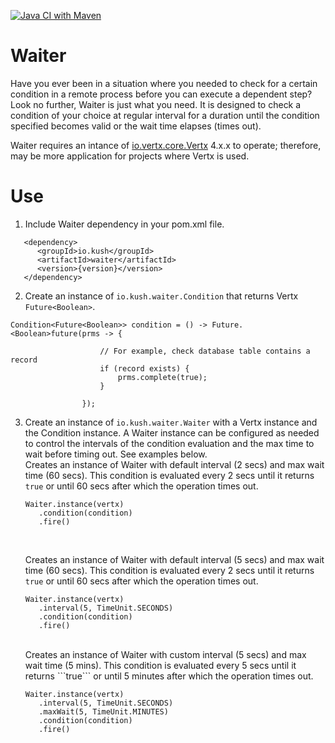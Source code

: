 [![Java CI with Maven](https://github.com/aokush/waiter/actions/workflows/maven.yml/badge.svg)](https://github.com/aokush/waiter/actions/workflows/maven.yml)

# Waiter

Have you ever been in a situation where you needed to check for a certain condition in a remote process before you can execute a dependent step? Look no further, Waiter is just what you need. It is designed to check a condition of your choice at regular interval for a duration until the condition specified becomes valid or the wait time elapses (times out).

Waiter requires an intance of [io.vertx.core.Vertx](https://vertx.io/) 4.x.x to operate; therefore, may be more application for projects where Vertx is used.


# Use

1. Include Waiter dependency in your pom.xml file.


```
   <dependency>
      <groupId>io.kush</groupId>
      <artifactId>waiter</artifactId>
      <version>{version}</version>
   </dependency>
```

2. Create an instance of `io.kush.waiter.Condition` that returns Vertx `Future<Boolean>`.

```
Condition<Future<Boolean>> condition = () -> Future.<Boolean>future(prms -> {

                    // For example, check database table contains a record
                    if (record exists) {
                        prms.complete(true);
                    }

                });
```

3. Create an instance of `io.kush.waiter.Waiter` with a Vertx instance and the Condition instance. A Waiter instance can be configured as needed to control the intervals of the condition evaluation and the max time to wait before timing out. See examples below. <br>
   Creates an instance of Waiter with default interval (2 secs) and max wait time (60 secs). This condition is evaluated every 2 secs until it returns `true` or until 60 secs after which the operation times out.

   ```
   Waiter.instance(vertx)
      .condition(condition)
      .fire()
   ```

   <br>

   Creates an instance of Waiter with default interval (5 secs) and max wait time (60 secs). This condition is evaluated every 2 secs until it returns `true` or until 60 secs after which the operation times out.

   ```
   Waiter.instance(vertx)
      .interval(5, TimeUnit.SECONDS)
      .condition(condition)
      .fire()
   ```

   <br>
   Creates an instance of Waiter with custom interval (5 secs) and max wait time (5 mins). This condition is evaluated every 5 secs until it returns ```true``` or until 5 minutes after which the operation times out.

   ```
   Waiter.instance(vertx)
      .interval(5, TimeUnit.SECONDS)
      .maxWait(5, TimeUnit.MINUTES)
      .condition(condition)
      .fire()
   ```
